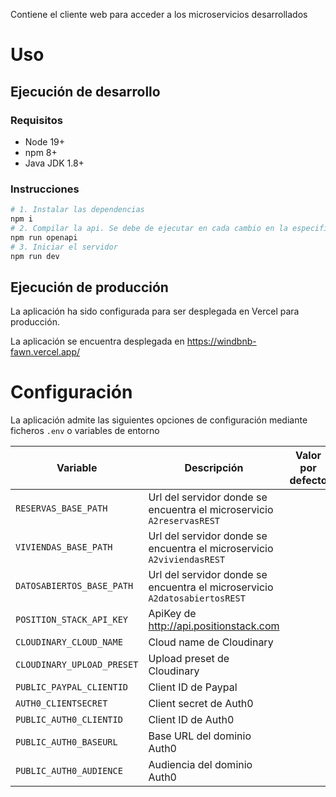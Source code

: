 Contiene el cliente web para acceder a los microservicios desarrollados

# Uso

## Ejecución de desarrollo

### Requisitos

- Node 19+
- npm 8+
- Java JDK 1.8+

### Instrucciones

```sh
# 1. Instalar las dependencias
npm i
# 2. Compilar la api. Se debe de ejecutar en cada cambio en la especificación
npm run openapi
# 3. Iniciar el servidor
npm run dev
```

## Ejecución de producción

La aplicación ha sido configurada para ser desplegada en Vercel para producción.

La aplicación se encuentra desplegada en <https://windbnb-fawn.vercel.app/>

# Configuración

La aplicación admite las siguientes opciones de configuración mediante ficheros
`.env` o variables de entorno

| Variable                   | Descripción                                                                | Valor por defecto |
| -------------------------- | -------------------------------------------------------------------------- | ----------------- |
| `RESERVAS_BASE_PATH`       | Url del servidor donde se encuentra el microservicio `A2reservasREST`      |
| `VIVIENDAS_BASE_PATH`      | Url del servidor donde se encuentra el microservicio `A2viviendasREST`     |
| `DATOSABIERTOS_BASE_PATH`  | Url del servidor donde se encuentra el microservicio `A2datosabiertosREST` |
| `POSITION_STACK_API_KEY`   | ApiKey de http://api.positionstack.com                                     |
| `CLOUDINARY_CLOUD_NAME`    | Cloud name de Cloudinary                                                   |
| `CLOUDINARY_UPLOAD_PRESET` | Upload preset de Cloudinary                                                |
| `PUBLIC_PAYPAL_CLIENTID`   | Client ID de Paypal                                                        |
| `AUTH0_CLIENTSECRET`       | Client secret de Auth0                                                     |
| `PUBLIC_AUTH0_CLIENTID`    | Client ID de Auth0                                                         |
| `PUBLIC_AUTH0_BASEURL`     | Base URL del dominio Auth0                                                 |
| `PUBLIC_AUTH0_AUDIENCE`    | Audiencia del dominio Auth0                                                |
